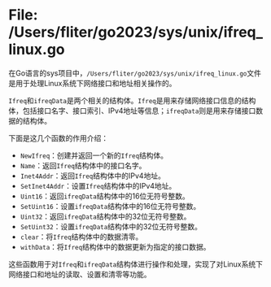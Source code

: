 # File: /Users/fliter/go2023/sys/unix/ifreq_linux.go

在Go语言的sys项目中，`/Users/fliter/go2023/sys/unix/ifreq_linux.go`文件是用于处理Linux系统下网络接口和地址相关操作的。

`Ifreq`和`ifreqData`是两个相关的结构体。`Ifreq`是用来存储网络接口信息的结构体，包括接口名字、接口索引、IPv4地址等信息；`ifreqData`则是用来存储接口数据的结构体。

下面是这几个函数的作用介绍：
- `NewIfreq`：创建并返回一个新的`Ifreq`结构体。
- `Name`：返回`Ifreq`结构体中的接口名字。
- `Inet4Addr`：返回`Ifreq`结构体中的IPv4地址。
- `SetInet4Addr`：设置`Ifreq`结构体中的IPv4地址。
- `Uint16`：返回`ifreqData`结构体中的16位无符号整数。
- `SetUint16`：设置`ifreqData`结构体中的16位无符号整数。
- `Uint32`：返回`ifreqData`结构体中的32位无符号整数。
- `SetUint32`：设置`ifreqData`结构体中的32位无符号整数。
- `clear`：将`Ifreq`结构体中的数据清零。
- `withData`：将`Ifreq`结构体中的数据更新为指定的接口数据。

这些函数用于对`Ifreq`和`ifreqData`结构体进行操作和处理，实现了对Linux系统下网络接口和地址的读取、设置和清零等功能。


